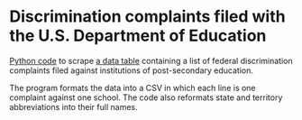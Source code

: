 # Discrimination complaints filed with the U.S. Department of Education

[Python code](scrape.py) to scrape [a data table](https://ocrcas.ed.gov/open-investigations) containing a list of federal discrimination complaints filed against institutions of post-secondary education.

The program formats the data into a CSV in which each line is one complaint against one school. The code also reformats state and territory abbreviations into their full names.